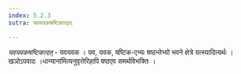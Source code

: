 ```yaml
---
index: 5.2.3
sutra: यवयवकषष्टिकाद्यत्

---
```

_यवयवकषष्टिकादत्_ - यवयवक । यव, यवक, षष्टिक-एभ्यः षष्ठन्तेभ्यो भवने क्षेत्रे यत्स्यादित्यर्थः । खञोऽपवादः ।धान्याना॑मित्यनुवृत्तेरिहापि षष्ठएव समर्थविभक्तिः । 